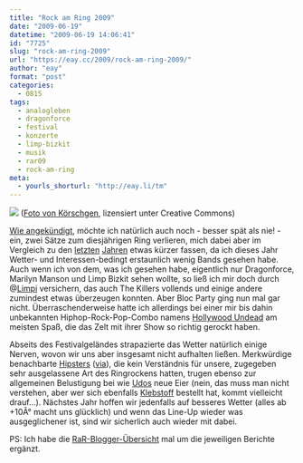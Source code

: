 ```yaml
---
title: "Rock am Ring 2009"
date: "2009-06-19"
datetime: "2009-06-19 14:06:41"
id: "7725"
slug: "rock-am-ring-2009"
url: "https://eay.cc/2009/rock-am-ring-2009/"
author: "eay"
format: "post"
categories:
  - 0815
tags:
  - analogleben
  - dragonforce
  - festival
  - konzerte
  - limp-bizkit
  - musik
  - rar09
  - rock-am-ring
meta:
  - yourls_shorturl: "http://eay.li/tm"
---
```


![](https://eay.cc/uploads/2009/rockamring09.jpg) ([Foto von Körschgen](http://www.flickr.com/photos/i-workz/3624270923/), lizensiert unter Creative Commons)

[Wie angekündigt](//eay.cc/2009/wer-bloggt-ueber-rock-am-ring-2009/), möchte ich natürlich auch noch - besser spät als nie! - ein, zwei Sätze zum diesjährigen Ring verlieren, mich dabei aber im Vergleich zu den [letzten](//eay.cc/2007/rock-am-ring-2007/) [Jahren](//eay.cc/2008/rock-am-ring-2008/) etwas kürzer fassen, da ich dieses Jahr Wetter- und Interessen-bedingt erstaunlich wenig Bands gesehen habe. Auch wenn ich von dem, was ich gesehen habe, eigentlich nur Dragonforce, Marilyn Manson und Limp Bizkit sehen wollte, so ließ ich mir doch durch @[Limpi](http://twitter.com/Limpi) versichern, das auch The Killers vollends und einige andere zumindest etwas überzeugen konnten. Aber Bloc Party ging nun mal gar nicht. Überraschenderweise hatte ich allerdings bei einer mir bis dahin unbekannten Hiphop-Rock-Pop-Combo namens [Hollywood Undead](http://hollywoodundead.org/) am meisten Spaß, die das Zelt mit ihrer Show so richtig gerockt haben.

Abseits des Festivalgeländes strapazierte das Wetter natürlich einige Nerven, wovon wir uns aber insgesamt nicht aufhalten ließen. Merkwürdige benachbarte [Hipsters](http://www.latfh.com/) ([via](http://chaosmacherin-sumi.blogspot.com/2009/06/zusammenfassung-rock-am-ring.html)), die kein Verständnis für unsere, zugegeben sehr ausgelassene Art des Ringrockens hatten, trugen ebenso zur allgemeinen Belustigung bei wie [Udos](http://www.flickr.com/photos/eay/531305518/) neue Eier (nein, das muss man nicht verstehen, aber wer sich ebenfalls [Klebstoff](//eay.cc/2009/neuer-klebstoff/) bestellt hat, kommt vielleicht drauf...). Nächstes Jahr hoffen wir jedenfalls auf besseres Wetter (alles ab +10Â° macht uns glücklich) und wenn das Line-Up wieder was ausgeglichener ist, sind wir sicherlich auch wieder mit dabei.

PS: Ich habe die [RaR-Blogger-Übersicht](//eay.cc/2009/wer-bloggt-ueber-rock-am-ring-2009/) mal um die jeweiligen Berichte ergänzt.
